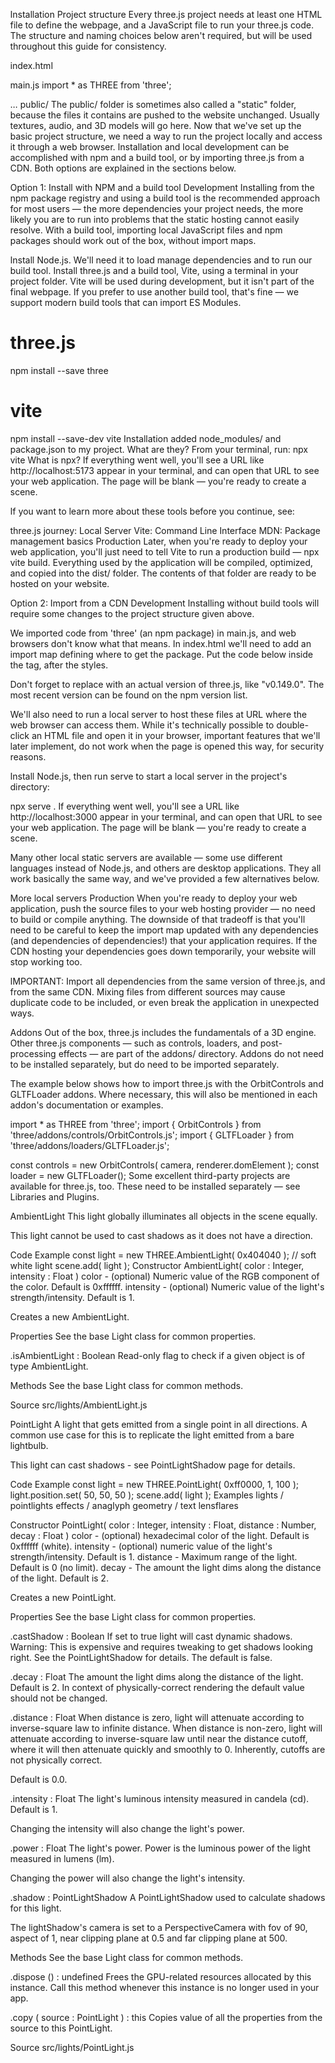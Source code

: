 Installation
Project structure
Every three.js project needs at least one HTML file to define the webpage, and a JavaScript file to run your three.js code. The structure and naming choices below aren't required, but will be used throughout this guide for consistency.

index.html
<!DOCTYPE html>
<html lang="en">
	<head>
		<meta charset="utf-8">
		<title>My first three.js app</title>
		<style>
			body { margin: 0; }
		</style>
	</head>
	<body>
		<script type="module" src="/main.js"></script>
	</body>
</html>
main.js
import * as THREE from 'three';

...
public/
The public/ folder is sometimes also called a "static" folder, because the files it contains are pushed to the website unchanged. Usually textures, audio, and 3D models will go here.
Now that we've set up the basic project structure, we need a way to run the project locally and access it through a web browser. Installation and local development can be accomplished with npm and a build tool, or by importing three.js from a CDN. Both options are explained in the sections below.

Option 1: Install with NPM and a build tool
Development
Installing from the npm package registry and using a build tool is the recommended approach for most users — the more dependencies your project needs, the more likely you are to run into problems that the static hosting cannot easily resolve. With a build tool, importing local JavaScript files and npm packages should work out of the box, without import maps.

Install Node.js. We'll need it to load manage dependencies and to run our build tool.
Install three.js and a build tool, Vite, using a terminal in your project folder. Vite will be used during development, but it isn't part of the final webpage. If you prefer to use another build tool, that's fine — we support modern build tools that can import ES Modules.

# three.js
npm install --save three

# vite
npm install --save-dev vite
Installation added node_modules/ and package.json to my project. What are they?
From your terminal, run:
npx vite
What is npx?
If everything went well, you'll see a URL like http://localhost:5173 appear in your terminal, and can open that URL to see your web application.
The page will be blank — you're ready to create a scene.

If you want to learn more about these tools before you continue, see:

three.js journey: Local Server
Vite: Command Line Interface
MDN: Package management basics
Production
Later, when you're ready to deploy your web application, you'll just need to tell Vite to run a production build — npx vite build. Everything used by the application will be compiled, optimized, and copied into the dist/ folder. The contents of that folder are ready to be hosted on your website.

Option 2: Import from a CDN
Development
Installing without build tools will require some changes to the project structure given above.

We imported code from 'three' (an npm package) in main.js, and web browsers don't know what that means. In index.html we'll need to add an import map defining where to get the package. Put the code below inside the <head></head> tag, after the styles.

<script type="importmap">
  {
    "imports": {
      "three": "https://cdn.jsdelivr.net/npm/three@<version>/build/three.module.js",
      "three/addons/": "https://cdn.jsdelivr.net/npm/three@<version>/examples/jsm/"
    }
  }
</script>
Don't forget to replace <version> with an actual version of three.js, like "v0.149.0". The most recent version can be found on the npm version list.

We'll also need to run a local server to host these files at URL where the web browser can access them. While it's technically possible to double-click an HTML file and open it in your browser, important features that we'll later implement, do not work when the page is opened this way, for security reasons.

Install Node.js, then run serve to start a local server in the project's directory:

npx serve .
If everything went well, you'll see a URL like http://localhost:3000 appear in your terminal, and can open that URL to see your web application.
The page will be blank — you're ready to create a scene.

Many other local static servers are available — some use different languages instead of Node.js, and others are desktop applications. They all work basically the same way, and we've provided a few alternatives below.

More local servers
Production
When you're ready to deploy your web application, push the source files to your web hosting provider — no need to build or compile anything. The downside of that tradeoff is that you'll need to be careful to keep the import map updated with any dependencies (and dependencies of dependencies!) that your application requires. If the CDN hosting your dependencies goes down temporarily, your website will stop working too.

IMPORTANT: Import all dependencies from the same version of three.js, and from the same CDN. Mixing files from different sources may cause duplicate code to be included, or even break the application in unexpected ways.

Addons
Out of the box, three.js includes the fundamentals of a 3D engine. Other three.js components — such as controls, loaders, and post-processing effects — are part of the addons/ directory. Addons do not need to be installed separately, but do need to be imported separately.

The example below shows how to import three.js with the OrbitControls and GLTFLoader addons. Where necessary, this will also be mentioned in each addon's documentation or examples.

import * as THREE from 'three';
import { OrbitControls } from 'three/addons/controls/OrbitControls.js';
import { GLTFLoader } from 'three/addons/loaders/GLTFLoader.js';

const controls = new OrbitControls( camera, renderer.domElement );
const loader = new GLTFLoader();
Some excellent third-party projects are available for three.js, too. These need to be installed separately — see Libraries and Plugins.

AmbientLight
This light globally illuminates all objects in the scene equally.

This light cannot be used to cast shadows as it does not have a direction.

Code Example
const light = new THREE.AmbientLight( 0x404040 ); // soft white light
scene.add( light );
Constructor
AmbientLight( color : Integer, intensity : Float )
color - (optional) Numeric value of the RGB component of the color. Default is 0xffffff.
intensity - (optional) Numeric value of the light's strength/intensity. Default is 1.

Creates a new AmbientLight.

Properties
See the base Light class for common properties.

.isAmbientLight : Boolean
Read-only flag to check if a given object is of type AmbientLight.

Methods
See the base Light class for common methods.

Source
src/lights/AmbientLight.js

PointLight
A light that gets emitted from a single point in all directions. A common use case for this is to replicate the light emitted from a bare lightbulb.

This light can cast shadows - see PointLightShadow page for details.

Code Example
const light = new THREE.PointLight( 0xff0000, 1, 100 );
light.position.set( 50, 50, 50 );
scene.add( light );
Examples
lights / pointlights
effects / anaglyph
geometry / text
lensflares

Constructor
PointLight( color : Integer, intensity : Float, distance : Number, decay : Float )
color - (optional) hexadecimal color of the light. Default is 0xffffff (white).
intensity - (optional) numeric value of the light's strength/intensity. Default is 1.
distance - Maximum range of the light. Default is 0 (no limit).
decay - The amount the light dims along the distance of the light. Default is 2.

Creates a new PointLight.

Properties
See the base Light class for common properties.

.castShadow : Boolean
If set to true light will cast dynamic shadows. Warning: This is expensive and requires tweaking to get shadows looking right. See the PointLightShadow for details. The default is false.

.decay : Float
The amount the light dims along the distance of the light. Default is 2.
In context of physically-correct rendering the default value should not be changed.

.distance : Float
When distance is zero, light will attenuate according to inverse-square law to infinite distance. When distance is non-zero, light will attenuate according to inverse-square law until near the distance cutoff, where it will then attenuate quickly and smoothly to 0. Inherently, cutoffs are not physically correct.

Default is 0.0.

.intensity : Float
The light's luminous intensity measured in candela (cd). Default is 1.

Changing the intensity will also change the light's power.

.power : Float
The light's power.
Power is the luminous power of the light measured in lumens (lm).

Changing the power will also change the light's intensity.

.shadow : PointLightShadow
A PointLightShadow used to calculate shadows for this light.

The lightShadow's camera is set to a PerspectiveCamera with fov of 90, aspect of 1, near clipping plane at 0.5 and far clipping plane at 500.

Methods
See the base Light class for common methods.

.dispose () : undefined
Frees the GPU-related resources allocated by this instance. Call this method whenever this instance is no longer used in your app.

.copy ( source : PointLight ) : this
Copies value of all the properties from the source to this PointLight.

Source
src/lights/PointLight.js
